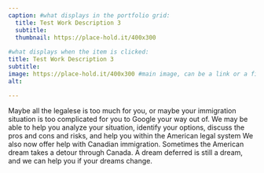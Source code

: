 ```yaml
---
caption: #what displays in the portfolio grid:
  title: Test Work Description 3
  subtitle: 
  thumbnail: https://place-hold.it/400x300
  
#what displays when the item is clicked:
title: Test Work Description 3
subtitle: 
image: https://place-hold.it/400x300 #main image, can be a link or a file in assets/img/portfolio
alt: 

---
```

Maybe all the legalese is too much for you, or maybe your immigration situation is too complicated for you to Google your way out of. 
We may be able to help you analyze your situation, identify your options, discuss the pros and cons and risks, and help you within the American legal system
We also now offer help with Canadian immigration. Sometimes the American dream takes a detour through Canada. A dream deferred is still a dream, and we can help you if your dreams change.
